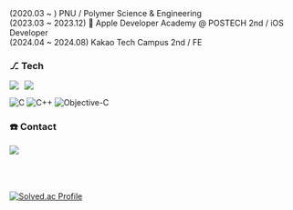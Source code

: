 <div> 
<div>(2020.03 ~  ) PNU / Polymer Science & Engineering
<div>(2023.03 ~ 2023.12)  Apple Developer Academy @ POSTECH 2nd / iOS Developer</div>
<div>(2024.04 ~ 2024.08) Kakao Tech Campus 2nd / FE</div>
</div>

### ⎇ Tech
<div>
  <span style="display: flex; gap: 10px; align-items: center;">
  <img src="https://img.shields.io/badge/Swift-F05138?style=for-the-badge&logo=Swift&logoColor=white"/>
  <img src="https://img.shields.io/badge/go-%2300ADD8.svg?style=for-the-badge&logo=go&logoColor=white"/>
</span>

  
  ![C](https://img.shields.io/badge/c-%2300599C.svg?style=for-the-badge&logo=c&logoColor=white)
  ![C++](https://img.shields.io/badge/c++-%2300599C.svg?style=for-the-badge&logo=c%2B%2B&logoColor=white)
  ![Objective-C](https://img.shields.io/badge/OBJECTIVE--C-%233A95E3.svg?style=for-the-badge&logo=apple&logoColor=white)
  
</div>



### ☎️ Contact
<div style="display:flex; flex-direction:row;">
    <a href="https://www.linkedin.com/in/jihyuksong/">
        <img src="https://img.shields.io/badge/LinkedIn-0A66C2?style=for-the-badge&logo=LinkedIn&logoColor=white"/>
    </a>
</div>

<br>
<br>
<br>


[![Solved.ac Profile](http://mazassumnida.wtf/api/v2/generate_badge?boj=eric34)](https://solved.ac/eric34/)
